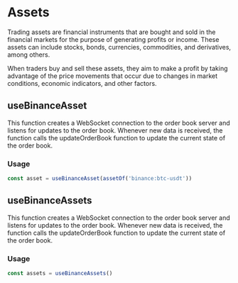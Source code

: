 # Assets

Trading assets are financial instruments that are bought and sold in the financial markets for the purpose of generating profits or income. These assets can include stocks, bonds, currencies, commodities, and derivatives, among others.

When traders buy and sell these assets, they aim to make a profit by taking advantage of the price movements that occur due to changes in market conditions, economic indicators, and other factors.

## useBinanceAsset

This function creates a WebSocket connection to the order book server and listens
for updates to the order book. Whenever new data is received, the function calls the
updateOrderBook function to update the current state of the order book.

### Usage

```typescript
const asset = useBinanceAsset(assetOf('binance:btc-usdt'))
```


## useBinanceAssets

This function creates a WebSocket connection to the order book server and listens
for updates to the order book. Whenever new data is received, the function calls the
updateOrderBook function to update the current state of the order book.

### Usage

```typescript
const assets = useBinanceAssets()
```

